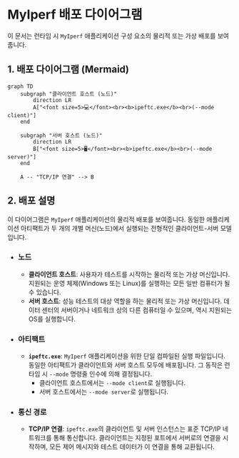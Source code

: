 # MyIperf 배포 다이어그램

이 문서는 런타임 시 `MyIperf` 애플리케이션 구성 요소의 물리적 또는 가상 배포를 보여줍니다.

## 1. 배포 다이어그램 (Mermaid)

```mermaid
graph TD
    subgraph "클라이언트 호스트 (노드)"
        direction LR
        A["<font size=5>💻</font><br><b>ipeftc.exe</b><br>(--mode client)"]
    end

    subgraph "서버 호스트 (노드)"
        direction LR
        B["<font size=5>🖥️</font><br><b>ipeftc.exe</b><br>(--mode server)"]
    end

    A -- "TCP/IP 연결" --> B
```

## 2. 배포 설명

이 다이어그램은 `MyIperf` 애플리케이션의 물리적 배포를 보여줍니다. 동일한 애플리케이션 아티팩트가 두 개의 개별 머신(노드)에서 실행되는 전형적인 클라이언트-서버 모델입니다.

*   ### 노드

    *   **클라이언트 호스트**: 사용자가 테스트를 시작하는 물리적 또는 가상 머신입니다. 지원되는 운영 체제(Windows 또는 Linux)를 실행하는 모든 일반 컴퓨터가 될 수 있습니다.
    *   **서버 호스트**: 성능 테스트의 대상 역할을 하는 물리적 또는 가상 머신입니다. 데이터 센터의 서버이거나 네트워크 상의 다른 컴퓨터일 수 있으며, 역시 지원되는 OS를 실행합니다.

*   ### 아티팩트

    *   **`ipeftc.exe`**: `MyIperf` 애플리케이션을 위한 단일 컴파일된 실행 파일입니다. 동일한 아티팩트가 클라이언트와 서버 호스트 모두에 배포됩니다. 그 동작은 런타임 시 `--mode` 명령줄 인수에 의해 결정됩니다.
        *   클라이언트 호스트에서는 `--mode client`로 실행됩니다.
        *   서버 호스트에서는 `--mode server`로 실행됩니다.

*   ### 통신 경로
    *   **TCP/IP 연결**: `ipeftc.exe`의 클라이언트 및 서버 인스턴스는 표준 TCP/IP 네트워크를 통해 통신합니다. 클라이언트는 지정된 포트에서 서버로의 연결을 시작하며, 모든 제어 메시지와 테스트 데이터가 이 연결을 통해 교환됩니다.